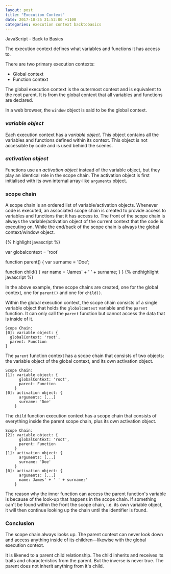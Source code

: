 ```yaml
---
layout: post
title: "Execution Context"
date: 2017-10-25 21:52:00 +1100
categories: execution context backtobasics
---
```


JavaScript - Back to Basics

The execution context defines what variables and functions it has access to.

There are two primary execution contexts:

- Global context
- Function context

The global execution context is the outermost context and is equivalent to the root parent. It is from the global context that all variables and functions are declared.

In a web browser, the `window` object is said to be the global context.

### *variable object*
Each execution context has a *variable object*. This object contains all the variables and functions defined within its context. This object is not accessible by code and is used behind the scenes.

### *activation object*
Functions use an *activation object* instead of the variable object, but they play an identical role in the scope chain. The activation object is first initialised with its own internal array-like `arguments` object.


### scope chain
A scope chain is an ordered list of variable/activation objects. Whenever code is executed, an associated scope chain is created to provide access to variables and functions that it has access to. The front of the scope chain is always the variable/activation object of the current context that the code is executing on. While the end/back of the scope chain is always the global context/window object.

{% highlight javascript %}

var globalcontext = 'root'

function parent() {
  var surname = 'Doe';

  function child() {
    var name = 'James' + ' ' + surname;
  }
}
{% endhighlight javascript %}

In the above example, three scope chains are created, one for the global context, one for `parent()` and one for `child()`.


Within the global execution context, the scope chain consists of a single variable object that holds the `globalcontext` variable and the `parent` function. It can only call the `parent` function but cannot access the data that is inside of it.

```
Scope Chain:
[0]: variable object: {
  globalContext: 'root',
  parent: Function
}
```

The `parent` function context has a scope chain that consists of two objects: the variable object of the global context, and its own activation object.

```
Scope Chain:
[1]: variable object: {
      globalContext: 'root',
      parent: Function
    }
[0]: activation object: {
      arguments: [...]
      surname: 'Doe'
    }
```

The `child` function execution context has a scope chain that consists of everything inside the parent scope chain, plus its own activation object.

```
Scope Chain:
[2]: variable object: {
      globalContext: 'root',
      parent: Function
    }
[1]: activation object: {
      arguments: [...]
      surname: 'Doe'
    }
[0]: activation object: {
      arguments: [...]
      name: James' + ' ' + surname;'
    }
```

The reason why the inner function can access the parent function's variable is because of the look-up that happens in the scope chain. If something can't be found within the front the scope chain, i.e. its own variable object, it will then continue looking up the chain until the identifier is found.

### Conclusion
The scope chain always looks up. The parent context can never look down and access anything inside of its children&mdash;likewise with the global execution context.

It is likened to a parent child relationship. The child inherits and receives its traits and characteristics from the parent. But the inverse is never true. The parent does not inherit anything from it's child.